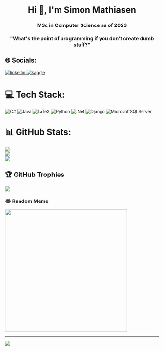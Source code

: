 <h1 align="center">Hi 👋, I'm Simon Mathiasen</h1>
<h3 align="center"> MSc in Computer Science as of 2023</h3>
<h3 align="center">"What's the point of programming if you don't create dumb stuff?"</h3>

## 🌐 Socials:
<div align="left">
<a href="https://linkedin.com/in/smath-cs" target="_blank">
<img src=https://img.shields.io/badge/linkedin-%231E77B5.svg?&style=for-the-badge&logo=linkedin&logoColor=white alt=linkedin style="margin-bottom: 5px;" />
</a>
<a href="https://www.kaggle.com/simonmathiasen" target="_blank">
<img src=https://img.shields.io/badge/kaggle-%2344BAE8.svg?&style=for-the-badge&logo=kaggle&logoColor=white alt=kaggle style="margin-bottom: 5px;" />
</a>  
</div>

# 💻 Tech Stack:
![C#](https://img.shields.io/badge/c%23-%23239120.svg?style=plastic&logo=csharp&logoColor=white) ![Java](https://img.shields.io/badge/java-%23ED8B00.svg?style=plastic&logo=openjdk&logoColor=white)  ![LaTeX](https://img.shields.io/badge/latex-%23008080.svg?style=plastic&logo=latex&logoColor=white) ![Python](https://img.shields.io/badge/python-3670A0?style=plastic&logo=python&logoColor=ffdd54) ![.Net](https://img.shields.io/badge/.NET-5C2D91?style=plastic&logo=.net&logoColor=white) ![Django](https://img.shields.io/badge/django-%23092E20.svg?style=plastic&logo=django&logoColor=white) ![MicrosoftSQLServer](https://img.shields.io/badge/Microsoft%20SQL%20Server-CC2927?style=plastic&logo=microsoft%20sql%20server&logoColor=white)


# 📊 GitHub Stats:
![](https://github-readme-stats.vercel.app/api?username=smath17&theme=vue&hide_border=false&include_all_commits=false&count_private=true)<br/>
![](https://github-readme-streak-stats.herokuapp.com/?user=smath17&theme=vue&hide_border=false)<br/>
![](https://github-readme-stats.vercel.app/api/top-langs/?username=smath17&theme=vue&hide_border=false&include_all_commits=false&count_private=true&layout=compact)

## 🏆 GitHub Trophies
![](https://github-profile-trophy.vercel.app/?username=smath17&theme=flat&no-frame=false&no-bg=true&margin-w=4)

### 😂 Random Meme
<img src='https://randommeme-five.vercel.app/' style="height: 400px;"/>

---
[![](https://visitcount.itsvg.in/api?id=smath17&icon=4&color=3)](https://visitcount.itsvg.in)

<!-- Proudly created with GPRM ( https://gprm.itsvg.in ) -->

